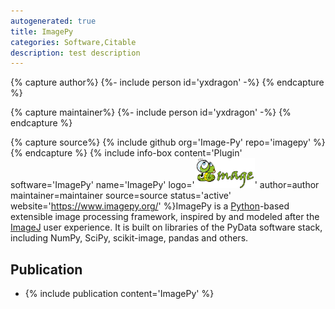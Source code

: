 ```yaml
---
autogenerated: true
title: ImagePy
categories: Software,Citable
description: test description
---
```



{% capture author%}
{%- include person id='yxdragon' -%}
{% endcapture %}

{% capture maintainer%}
{%- include person id='yxdragon' -%}
{% endcapture %}

{% capture source%}
{% include github org='Image-Py' repo='imagepy' %}
{% endcapture %}
{% include info-box content='Plugin' software='ImagePy' name='ImagePy' logo='<img src="/media/ImagePy-logo.png" width="96"/>' author=author maintainer=maintainer source=source status='active' website='https://www.imagepy.org/' %}ImagePy is a [Python](/scripting/python)-based extensible image processing framework, inspired by and modeled after the [ImageJ](/about) user experience. It is built on libraries of the PyData software stack, including NumPy, SciPy, scikit-image, pandas and others.

Publication
-----------

-   {% include publication content='ImagePy' %}

 
